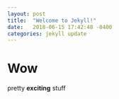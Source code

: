 ```yaml
---
layout: post
title:  "Welcome to Jekyll!"
date:   2018-06-15 17:42:48 -0400
categories: jekyll update
---
```


# Wow

pretty **exciting** stuff

[jekyll-docs]: https://jekyllrb.com/docs/home
[jekyll-gh]: https://github.com/jekyll/jekyll
[jekyll-talk]: https://talk.jekyllrb.com/
